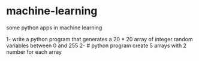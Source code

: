 # machine-learning
some python apps in machine learning

1- write a python program that generates a 20 * 20 array of integer random variables between 0 and 255
2- # python program create 5 arrays with 2 number for each array

